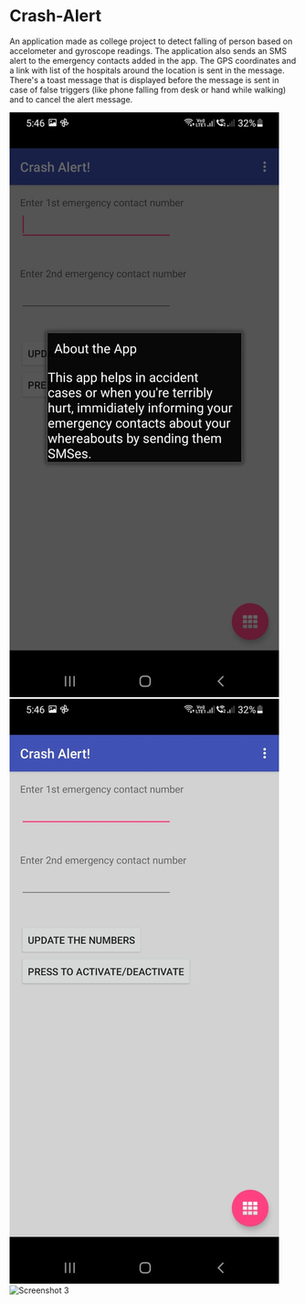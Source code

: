 # Crash-Alert

An application made as college project to detect falling of person based on accelometer and gyroscope readings. The application also sends an SMS alert to the emergency contacts added in the app. The GPS coordinates and a link with list of the hospitals around the location is sent in the message. There's a toast message that is displayed before the message is sent in case of false triggers (like phone falling from desk or hand while walking) and to cancel the alert message.

![Screenshot 1](https://raw.githubusercontent.com/harshpalan/CrashAlert/master/1.jpeg)
![Screenshot 2](https://raw.githubusercontent.com/harshpalan/CrashAlert/master/2.jpg)
![Screenshot 3](https://raw.githubusercontent.com/harshpalan/CrashAlert/master/3.jpeg)
